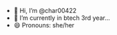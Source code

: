 - 👋 Hi, I’m @char00422
- 🌱 I’m currently in btech 3rd year...
- 😄 Pronouns: she/her
  

<!---
char00422/char00422 is a ✨ special ✨ repository because its `README.md` (this file) appears on your GitHub profile.
You can click the Preview link to take a look at your changes.
--->
